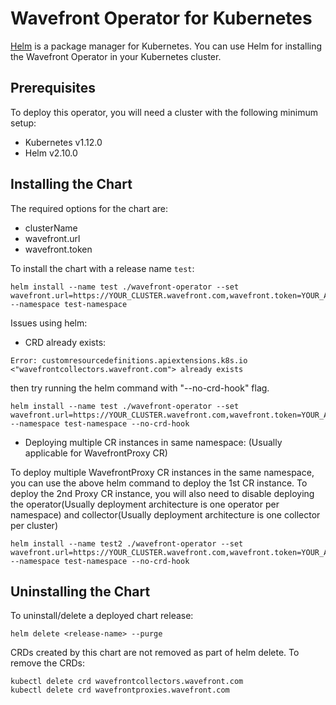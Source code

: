 # Wavefront Operator for Kubernetes

[Helm](https://helm.sh/) is a package manager for Kubernetes. You can use Helm
for installing the Wavefront Operator in your Kubernetes cluster.

## Prerequisites

To deploy this operator, you will need a cluster with the following minimum setup:

* Kubernetes v1.12.0
* Helm v2.10.0

## Installing the Chart
The required options for the chart are:
- clusterName
- wavefront.url
- wavefront.token

To install the chart with a release name `test`:

```
helm install --name test ./wavefront-operator --set wavefront.url=https://YOUR_CLUSTER.wavefront.com,wavefront.token=YOUR_API_TOKEN,clusterName=YOUR_CLUSTER_NAME --namespace test-namespace
```

Issues using helm:

- CRD already exists:
```
Error: customresourcedefinitions.apiextensions.k8s.io <"wavefrontcollectors.wavefront.com"> already exists
```

then try running the helm command with "--no-crd-hook" flag.

```
helm install --name test ./wavefront-operator --set wavefront.url=https://YOUR_CLUSTER.wavefront.com,wavefront.token=YOUR_API_TOKEN,clusterName=YOUR_CLUSTER_NAME --namespace test-namespace --no-crd-hook
```

- Deploying multiple CR instances in same namespace: (Usually applicable for WavefrontProxy CR)

To deploy multiple WavefrontProxy CR instances in the same namespace, you can use the above helm command to deploy the 1st CR instance. To deploy the 2nd Proxy CR instance, you will also need to disable deploying the operator(Usually deployment architecture is one operator per namespace) and collector(Usually deployment architecture is one collector per cluster)

```
helm install --name test2 ./wavefront-operator --set wavefront.url=https://YOUR_CLUSTER.wavefront.com,wavefront.token=YOUR_API_TOKEN,clusterName=YOUR_CLUSTER_NAME,operator.enabled=false,collector.enabled=false,kubeStateMetrics.enabled=false --namespace test-namespace --no-crd-hook
```

## Uninstalling the Chart
To uninstall/delete a deployed chart release:
```
helm delete <release-name> --purge
```

CRDs created by this chart are not removed as part of helm delete. To remove the CRDs:
```
kubectl delete crd wavefrontcollectors.wavefront.com
kubectl delete crd wavefrontproxies.wavefront.com
```
